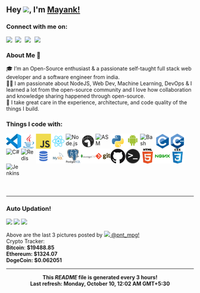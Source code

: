 ## Hey <img src="https://github.com/TheDudeThatCode/TheDudeThatCode/blob/master/Assets/Hi.gif" width="29px">, I'm [Mayank!](https://mayankgupta.me/) 

### Connect with me on:
<a href="https://www.linkedin.com/in/xmayank/">
  <img align="left" width="24px" src="https://cdn.jsdelivr.net/npm/simple-icons@v3/icons/linkedin.svg"  />
</a>
<a href="https://twitter.com/mayaank_gupta">
  <img align="left" width="26px" src="https://cdn.jsdelivr.net/npm/simple-icons@v3/icons/twitter.svg" />
</a>
<a href="mailto:mayankgupta.work@gmail.com">
  <img align="left" width="26px" src="https://cdn.jsdelivr.net/npm/simple-icons@v3/icons/gmail.svg" />
</a>
<a href="https://stackoverflow.com/users/12090556/xmayank">
  <img align="left" width="26px" src="https://upload.wikimedia.org/wikipedia/commons/thumb/e/ef/Stack_Overflow_icon.svg/512px-Stack_Overflow_icon.svg.png" />
</a>

<br />

### About Me 🚀
🎓 I’m an Open-Source enthusiast & a passionate self-taught full stack web developer and a software engineer from india. </br>
👨‍💻  I am passionate about NodeJS, Web Dev, Machine Learning, DevOps & I learned a lot from the open-source community and I love how collaboration and knowledge sharing happened through open-source. </br>
🙌 I take great care in the experience, architecture, and code quality of the things I build. 
</br>
### Things I code with:
<p>
<img align="left" alt="Visual Studio Code" width="40px" src="https://raw.githubusercontent.com/github/explore/80688e429a7d4ef2fca1e82350fe8e3517d3494d/topics/visual-studio-code/visual-studio-code.png" />
<img align="left" alt="Java" width="40px" src="https://raw.githubusercontent.com/devicons/devicon/master/icons/java/java-original.svg" />
<img align="left" alt="JavaScript" width="40px" src="https://raw.githubusercontent.com/github/explore/80688e429a7d4ef2fca1e82350fe8e3517d3494d/topics/javascript/javascript.png" />
<img align="left" alt="React" width="40px" src="https://raw.githubusercontent.com/github/explore/80688e429a7d4ef2fca1e82350fe8e3517d3494d/topics/react/react.png" />
<img align="left" alt="Node.js" width="40px" src="https://upload.wikimedia.org/wikipedia/commons/d/d9/Node.js_logo.svg" />
<img align="left" alt="Deno" width="40px" src="https://raw.githubusercontent.com/github/explore/361e2821e2dea67711cde99c9c40ed357061cf27/topics/deno/deno.png" />
<img align="left" alt="ASM" width="40px" src="https://user-images.githubusercontent.com/53784551/116347565-41178100-a80e-11eb-94da-3f08d89b0425.png" />
<img align="left" alt="Python" width="40px" src="https://raw.githubusercontent.com/devicons/devicon/master/icons/python/python-original.svg" />
<img align="left" alt="Android" width="40px" src="https://raw.githubusercontent.com/devicons/devicon/master/icons/android/android-original-wordmark.svg" />
<img align="left" alt="Bash" width="40px" src="https://www.vectorlogo.zone/logos/gnu_bash/gnu_bash-icon.svg" alt="bash" />
<img align="left" alt="C" width="40px" src="https://raw.githubusercontent.com/devicons/devicon/master/icons/c/c-original.svg" />
<img align="left" alt="C++" width="40px" src="https://raw.githubusercontent.com/devicons/devicon/master/icons/cplusplus/cplusplus-original.svg" />
<img align="left" alt="C#" width="40px" src="https://static.cdnlogo.com/logos/c/27/c.svg" />
<img align="left" alt="Redis" width="40px" src="https://cdn.icon-icons.com/icons2/2415/PNG/512/redis_original_wordmark_logo_icon_146369.png" />
<img align="left" alt="SQL" width="40px" src="https://raw.githubusercontent.com/github/explore/80688e429a7d4ef2fca1e82350fe8e3517d3494d/topics/sql/sql.png" />
<img align="left" alt="MySQL" width="40px" src="https://raw.githubusercontent.com/github/explore/80688e429a7d4ef2fca1e82350fe8e3517d3494d/topics/mysql/mysql.png" />
<img align="left" alt="PostgresSQL" width="40px" src="https://raw.githubusercontent.com/devicons/devicon/master/icons/postgresql/postgresql-original-wordmark.svg" />
<img align="left" alt="MongoDB" width="40px" src="https://raw.githubusercontent.com/github/explore/80688e429a7d4ef2fca1e82350fe8e3517d3494d/topics/mongodb/mongodb.png" />
<img align="left" alt="Git" width="40px" src="https://raw.githubusercontent.com/github/explore/80688e429a7d4ef2fca1e82350fe8e3517d3494d/topics/git/git.png" />
<img align="left" alt="GitHub" width="40px" src="https://raw.githubusercontent.com/github/explore/78df643247d429f6cc873026c0622819ad797942/topics/github/github.png" />
<img align="left" alt="Terminal" width="40px" src="https://raw.githubusercontent.com/github/explore/80688e429a7d4ef2fca1e82350fe8e3517d3494d/topics/terminal/terminal.png" />
<img align="left" alt="HTML5" width="40px" src="https://raw.githubusercontent.com/github/explore/80688e429a7d4ef2fca1e82350fe8e3517d3494d/topics/html/html.png" />
<img align="left" alt="Nginx" width="40px" src="https://raw.githubusercontent.com/devicons/devicon/master/icons/nginx/nginx-original.svg" />
<img align="left" alt="CSS3" width="40px" src="https://raw.githubusercontent.com/github/explore/80688e429a7d4ef2fca1e82350fe8e3517d3494d/topics/css/css.png" />
<img align="left" alt="Jenkins" width="40px" src="https://www.vectorlogo.zone/logos/jenkins/jenkins-icon.svg" alt="jenkins" /></p> 
<br><br><br><br><br><br><br><br><br>



<hr>
<h3>Auto Updation!</h3>

<p>
<img width="200" src="https:&#x2F;&#x2F;cdn1.picuki.com&#x2F;hosted-by-instagram&#x2F;q&#x3D;0exhNuNYnjBGZDHIdN5WmL9I2PgyBgxRNecaS7j0nyZiNxIsbHWB58ltwdGn%7C%7CDh6Kwh9HS+Lfjtg44MpVF1ZZFZ8PkXdSrKLTj5X7KWbVO7N0jJm8ZJjnbs9LHwZZHCm98spOzjYMTIfQeoEH%7C%7Cbx7a8Koru5A2MGo1zRMrBC0GAG4fy3UPI7mslm3ayEv0Pxto0%7C%7CNylL9XkgKQcur87L+3dbEvL+M4Byp6JzSPkCj9ND1OHtpCa5BTB7Kz84KD6chYTJnLNVtXrpJRBv11OWUIgDYk0KpmyR8RM1v9EPp7TzN916+98ZkIGRT2UFAjsm8lJhmMntxxzsXF+Bh1Vk02nZ272VSMsTjLT8d%7C%7CGPRdHMnAvSRpDGQbpOdVVZL9fHekjpcqexQcdcy90cSK9s9nrmtjmzd4%7C%7Cn1RcsXDNO0maJ.jpeg?1" /> 
<img width="200" src="https:&#x2F;&#x2F;cdn1.picuki.com&#x2F;hosted-by-instagram&#x2F;q&#x3D;0exhNuNYnjBGZDHIdN5WmL9I2PgyBgxRNecaS7j0nyZiNxIsbHWB58ltwdGn%7C%7CDh6Kwh9HS+Lfjtg4YwtWFlSZFN7OkLXTLKKTT9Q7quRVO%7C%7CN0Ddj8p9ikLcxJXAZZ3Ku8cstUwmYdSgIGaYDG7uo+qhT5aGuO1lQpTb9d7JGmC4E5ZObS6olhMF4pJ2Jg3Tt%7C%7C9k4Ki5e82wzJURmpNDJu2tHDbr2PM86o6N0QrlChMIRrdDgmBq7EHl3Kj4mUQ+RubTOl+1ekDn5TR1hwUm3VYQaF3MOpAGwrVA0toFzqaqTZY49ztwZkIH2CmUEXTE86kEon5zgx3PySVTk5kVtk3OHmqWDVK0cro3nPOKnfev4%7C%7CTH3OZWPEqthZ1MLI9nEVVDROPuOJo5Wk9YZT6wZ9A3m1kCCerPLzxp1WW1Mh2XZDg&#x3D;&#x3D;.jpeg?1" />
<img width="200" src="https:&#x2F;&#x2F;cdn1.picuki.com&#x2F;hosted-by-instagram&#x2F;q&#x3D;0exhNuNYnjBGZDHIdN5WmL9I2PgyBgxRNecaS7j0nyZiNxIsbHWB58ltwdGn%7C%7CDh6Kwh9HS+Lfjtg4o8uUl9UZFp+PkHfT72MSjlS5qyQU4Cn0zJv9JFhk7w1JHcXZX+v8MolOzjYMTIfQeoEH%7C%7Cbx7a8Koru5A2MGo1zRMrBC0GAG4fy3UPI7mslm3ayEv0Pxto0%7C%7CNylL9XkgKQcur87L+3dbEvL+M4Byp6JzSPkCj9ND1OHtpCa5BTB7Kzk4KD6chYTJnLMz3CrFdRkf9keBdogDYhQa1ESC8RM1v9EPp7TzN916+98ZkIGRT2UFAjsm8lJhmMntxxzsXDmq+0dF9F%7C%7Ck0r67I6sygrTIGvWnBfLb6TTNPKPhBr5lDikKDKzwUQ37FuOxQcdcy90cSK9q8Q6Utjmzd4%7C%7Cn1RcsXDNO0maJ.jpeg?1" />
</p>

<p>Above are the last 3 pictures posted by <a href="https://www.instagram.com/pnt_mpg/" target="_blank"><img src="https://upload.wikimedia.org/wikipedia/commons/thumb/e/e7/Instagram_logo_2016.svg/1024px-Instagram_logo_2016.svg.png" width="20"/> @pnt_mpg!</a><br/>
Crypto Tracker:<br>  
<b>Bitcoin</b>: <b> $19488.85<br> 
<b>Ethereum</b>: <b> $1324.07 <br>
<b>DogeCoin</b>: <b> $0.062051 </b>
</p>

<hr>

<p align="center">This <i>README</i> file is generated <b>every 3 hours</b>!</br>Last refresh: Monday, October 10, 12:02 AM GMT+5:30<br />
